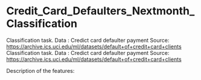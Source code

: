 # Credit_Card_Defaulters_Nextmonth_Classification

Classification task.
Data : Credict card defaulter payment
Source: https://archive.ics.uci.edu/ml/datasets/default+of+credit+card+clients
Classification task.
Data : Credict card defaulter payment
Source: https://archive.ics.uci.edu/ml/datasets/default+of+credit+card+clients

Description of the features:


